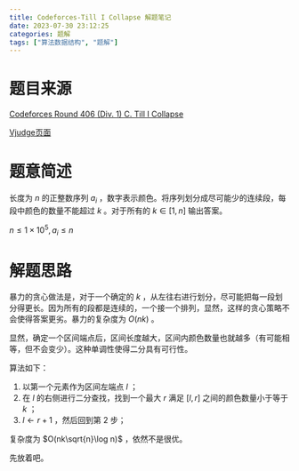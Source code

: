 ```yaml
---
title: Codeforces-Till I Collapse 解题笔记
date: 2023-07-30 23:12:25
categories: 题解
tags: ["算法数据结构", "题解"]
---
```


# 题目来源 

[Codeforces Round 406 (Div. 1) C. Till I Collapse](https://codeforces.com/contest/786/problem/C)

[Vjudge页面](https://vjudge.net/problem/CodeForces-786C)

# 题意简述

长度为 $n$ 的正整数序列 $a_i$ ，数字表示颜色。将序列划分成尽可能少的连续段，每段中颜色的数量不能超过 $k$ 。对于所有的 $k\in[1,n]$ 输出答案。

 $n\le1\times10^5,a_i\le n$ 

# 解题思路

暴力的贪心做法是，对于一个确定的 $k$ ，从左往右进行划分，尽可能把每一段划分得更长。因为所有的段都是连续的，一个接一个排列，显然，这样的贪心策略不会使得答案更劣。暴力的复杂度为 $O(nk)$ 。

显然，确定一个区间端点后，区间长度越大，区间内颜色数量也就越多（有可能相等，但不会变少）。这种单调性使得二分具有可行性。

算法如下：

1. 以第一个元素作为区间左端点 $l$ ；
2. 在 $l$ 的右侧进行二分查找，找到一个最大 $r$ 满足 $[l,r]$ 之间的颜色数量小于等于 $k$ ；
3.  $l\leftarrow r+1$ ，然后回到第 2 步；

复杂度为 $O(nk\sqrt{n}\log n)$ ，依然不是很优。

先放着吧。